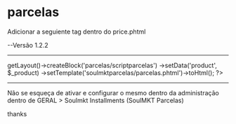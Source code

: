 # parcelas

Adicionar a seguiente tag dentro do price.phtml

--Versão 1.2.2


__________________________________________________________________________________

<?php
	echo $this->getLayout()->createBlock('parcelas/scriptparcelas')
	->setData('product', $_product)
	->setTemplate('soulmktparcelas/parcelas.phtml')->toHtml();
?>

__________________________________________________________________________________

Não se esqueça de ativar e configurar o mesmo dentro da administração dentro de
GERAL >  Soulmkt Installments (SoulMKT Parcelas)


thanks
